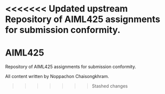 <<<<<<< Updated upstream
Repository of AIML425 assignments for submission conformity.
=======
# AIML425

Repository of AIML425 assignments for submission conformity. 

All content written by Noppachon Chaisongkhram.
>>>>>>> Stashed changes
